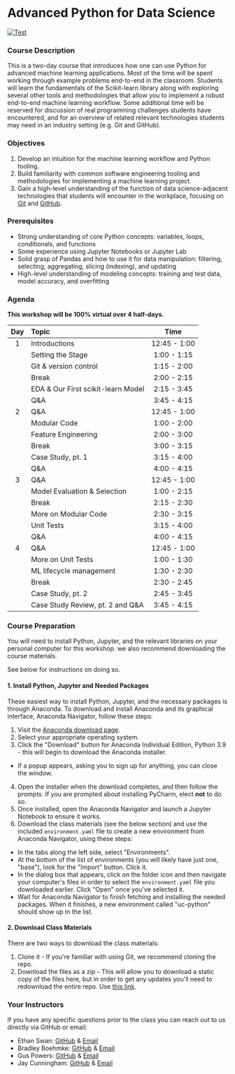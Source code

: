 # Advanced Python for Data Science

[![Test](https://github.com/uc-python/advanced-python-datasci/workflows/Test/badge.svg)](https://github.com/uc-python/advanced-python-datasci/actions?query=workflow%3ATest)

### Course Description

This is a two-day course that introduces how one can use Python for advanced machine learning applications.
Most of the time will be spent working through example problems end-to-end in the classroom.
Students will learn the fundamentals of the Scikit-learn library along with exploring several other tools and methodologies that allow you to implement a robust end-to-end machine learning workflow.
Some additional time will be reserved for discussion of real programming challenges students have encountered, and for an overview of related relevant technologies students may need in an industry setting (e.g. Git and GitHub).

### Objectives

1. Develop an intuition for the machine learning workflow and Python tooling.
2. Build familiarity with common software engineering tooling and methodologies for implementing a machine learning project.
3. Gain a high-level understanding of the function of data science-adjacent technologies that students will encounter in the workplace, focusing on [Git](https://git-scm.com) and [GitHub](https://github.com).

### Prerequisites

- Strong understanding of core Python concepts: variables, loops, conditionals, and functions
- Some experience using Jupyter Notebooks or Jupyter Lab
- Solid grasp of Pandas and how to use it for data manipulation: filtering, selecting, aggregating, slicing (indexing), and updating
- High-level understanding of modeling concepts: training and test data, model accuracy, and overfitting

### Agenda
**This workshop will be 100% virtual over 4 half-days.**

| Day | Topic                                                                          |     Time      |
| :-: | :----------------------------------------------------------------------------- | :-----------: |
|  1  | Introductions                                                                  | 12:45 -  1:00 |
|     | Setting the Stage                                                              |  1:00 -  1:15 |
|     | Git & version control                                                          |  1:15 -  2:00 |
|     | Break                                                                          |  2:00 -  2:15 |
|     | EDA & Our First scikit-learn Model                                             |  2:15 -  3:45 |
|     | Q&A                                                                            |  3:45 -  4:15 |
|  2  | Q&A                                                                            | 12:45 -  1:00 |
|     | Modular Code                                                                   |  1:00 -  2:00 |
|     | Feature Engineering                                                            |  2:00 -  3:00 |
|     | Break                                                                          |  3:00 -  3:15 |
|     | Case Study, pt. 1                                                              |  3:15 -  4:00 |
|     | Q&A                                                                            |  4:00 -  4:15 |
|  3  | Q&A                                                                            | 12:45 -  1:00 |
|     | Model Evaluation & Selection                                                   |  1:00 -  2:15 |
|     | Break                                                                          |  2:15 -  2:30 |
|     | More on Modular Code                                                           |  2:30 -  3:15 |
|     | Unit Tests                                                                     |  3:15 -  4:00 |
|     | Q&A                                                                            |  4:00 -  4:15 |
|  4  | Q&A                                                                            | 12:45 -  1:00 |
|     | More on Unit Tests                                                             |  1:00 -  1:30 |
|     | ML lifecycle management                                                        |  1:30 -  2:30 |
|     | Break                                                                          |  2:30 -  2:45 |
|     | Case Study, pt. 2                                                              |  2:45 -  3:45 |
|     | Case Study Review, pt. 2 and Q&A                                               |  3:45 -  4:15 |

### Course Preparation

You will need to install Python, Jupyter, and the relevant libraries on your personal computer for this workshop. we also recommend downloading the course materials.

See below for instructions on doing so.

#### 1. Install Python, Jupyter and Needed Packages

These easiest way to install Python, Jupyter, and the necessary packages is through Anaconda. To download and install Anaconda and its graphical interface, Anaconda Navigator, follow these steps:

1. Visit the [Anaconda download page](https://www.anaconda.com/products/individual).
2. Select your appropriate operating system.
3. Click the "Download" button for Anaconda Individual Edition, Python 3.9 - this will begin to download the Anaconda installer.
- If a popup appears, asking you to sign up for anything, you can close the window.
4. Open the installer when the download completes, and then follow the prompts. If you are prompted about installing PyCharm, elect **not** to do so.
5. Once installed, open the Anaconda Navigator and launch a Jupyter Notebook to ensure it works.
6. Download the class materials (see the below section) and use the included `environment.yaml` file to create a new environment from Anaconda Navigator, using these steps:
  - In the tabs along the left side, select "Environments".
  - At the bottom of the list of environments (you will likely have just one, "base"), look for the "Import" button. Click it.
  - In the dialog box that appears, click on the folder icon and then navigate your computer's files in order to select the `environment.yaml` file you downloaded earlier. Click "Open" once you've selected it.
  - Wait for Anaconda Navigator to finish fetching and installing the needed packages. When it finishes, a new environment called "uc-python" should show up in the list.


#### 2. Download Class Materials

There are two ways to download the class materials:

1. Clone it - If you're familiar with using Git, we recommend cloning the repo.
2. Download the files as a zip - This will allow you to download a static copy of the files here, but in order to get any updates you'll need to redownload the entire repo. Use [this link](https://github.com/uc-python/advanced-python-datasci/archive/master.zip).

### Your Instructors

If you have any specific questions prior to the class you can reach out to us directly via GitHub or email:

  * Ethan Swan: [GitHub](https://www.github.com/eswan18) & [Email](mailto:ethanpswan@gmail.com)
  * Bradley Boehmke: [GitHub](https://www.github.com/bradleyboehmke) & [Email](mailto:bradleyboehmke@gmail.com)
  * Gus Powers: [GitHub](https://www.github.com/augustopher) & [Email](mailto:guspowers0@gmail.com)
  * Jay Cunningham: [GitHub](https://github.com/cunningjames) & [Email](mailto:james@notbadafterall.com)
